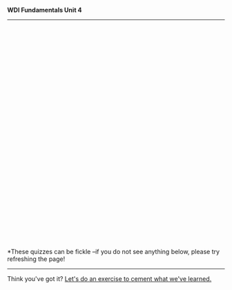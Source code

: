 **WDI Fundamentals Unit 4**

---

<div class="typeform-widget" data-url="https://ga-immersives.typeform.com/to/jwbwnV" data-text="NEW Fundamentals 4" style="width:100%;height:500px;"></div>
<script>(function(){var qs,js,q,s,d=document,gi=d.getElementById,ce=d.createElement,gt=d.getElementsByTagName,id='typef_orm',b='https://s3-eu-west-1.amazonaws.com/share.typeform.com/';if(!gi.call(d,id)){js=ce.call(d,'script');js.id=id;js.src=b+'widget.js';q=gt.call(d,'script')[0];q.parentNode.insertBefore(js,q)}})()</script>

*These quizzes can be fickle –if you do not see anything below, please try refreshing the page!

---


Think you've got it? [Let's do an exercise to cement what we've learned.](04_exercise.md)
